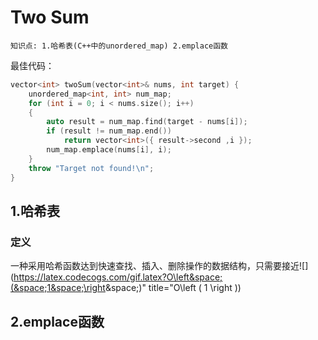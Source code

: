 # Two Sum
`知识点: 1.哈希表(C++中的unordered_map) 2.emplace函数`

最佳代码：
```cpp
vector<int> twoSum(vector<int>& nums, int target) {
    unordered_map<int, int> num_map;
    for (int i = 0; i < nums.size(); i++)
    {
        auto result = num_map.find(target - nums[i]);
        if (result != num_map.end())
            return vector<int>({ result->second ,i });
        num_map.emplace(nums[i], i);
    }
    throw "Target not found!\n";
}
```
## 1.哈希表
### 定义
一种采用哈希函数达到快速查找、插入、删除操作的数据结构，只需要接近![](https://latex.codecogs.com/gif.latex?O\left&space;(&space;1&space;\right&space;)" title="O\left ( 1 \right ))

## 2.emplace函数
